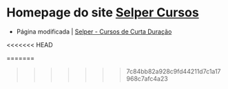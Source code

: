 # Homepage do site [Selper Cursos](http://www.selperbrasil.org.br/cursos/)
<!-- Protótipo para nova página | [InVision](https://invis.io/M9FQ7VRVJY4)-->

- Página modificada | [Selper - Cursos de Curta Duração ](https://faahbih.github.io/web-php/)

<<<<<<< HEAD
<!-- - Landing Page demo | [Selper - Cursos de Curta Duração](https://faahbih.github.io/landing-page/) | [Código no Github](https://github.com/faahbih/landing-page) -->
=======
<!-- Landing Page demo | [Selper - Cursos de Curta Duração](https://faahbih.github.io/landing-page/) | [Código no Github](https://github.com/faahbih/landing-page) -->
>>>>>>> 7c84bb82a928c9fd44211d7c1a17968c7afc4a23

